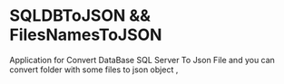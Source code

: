 # SQLDBToJSON && FilesNamesToJSON
Application for Convert DataBase SQL Server To Json File and you can convert folder with some files to json object ,


 

